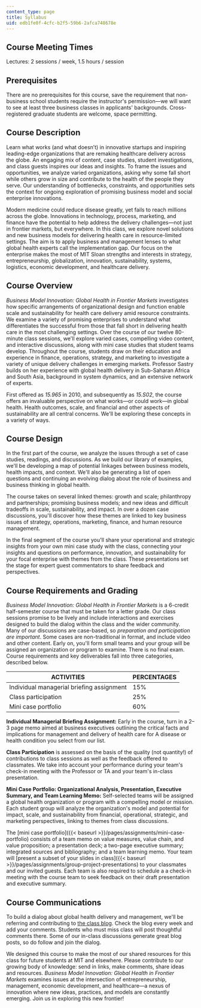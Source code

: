 ```yaml
---
content_type: page
title: Syllabus
uid: edb1fe0f-4cfc-b2f5-59b6-2afca748678e
---
```


Course Meeting Times
--------------------

Lectures: 2 sessions / week, 1.5 hours / session

Prerequisites
-------------

There are no prerequisites for this course, save the requirement that non-business school students require the instructor's permission—we will want to see at least three business classes in applicants' backgrounds. Cross-registered graduate students are welcome, space permitting.

Course Description
------------------

Learn what works (and what doesn’t) in innovative startups and inspiring leading-edge organizations that are remaking healthcare delivery across the globe. An engaging mix of content, case studies, student investigations, and class guests inspires our ideas and insights. To frame the issues and opportunities, we analyze varied organizations, asking why some fall short while others grow in size and contribute to the health of the people they serve. Our understanding of bottlenecks, constraints, and opportunities sets the context for ongoing exploration of promising business model and social enterprise innovations.

Modern medicine could reduce disease greatly, yet fails to reach millions across the globe. Innovations in technology, process, marketing, and finance have the potential to help address the delivery challenges—not just in frontier markets, but everywhere. In this class, we explore novel solutions and new business models for delivering health care in resource-limited settings. The aim is to apply business and management lenses to what global health experts call the implementation gap. Our focus on the enterprise makes the most of MIT Sloan strengths and interests in strategy, entrepreneurship, globalization, innovation, sustainability, systems, logistics, economic development, and healthcare delivery.

Course Overview
---------------

_Business Model Innovation: Global Health in Frontier Markets_ investigates how specific arrangements of organizational design and function enable scale and sustainability for health care delivery amid resource constraints. We examine a variety of promising enterprises to understand what differentiates the successful from those that fall short in delivering health care in the most challenging settings. Over the course of our twelve 80-minute class sessions, we'll explore varied cases, compelling video content, and interactive discussions, along with mini case studies that student teams develop. Throughout the course, students draw on their education and experience in finance, operations, strategy, and marketing to investigate a variety of unique delivery challenges in emerging markets. Professor Sastry builds on her experience with global health delivery in Sub-Saharan Africa and South Asia, background in system dynamics, and an extensive network of experts.

First offered as _15.965_ in 2010, and subsequently as _15.S02_, the course offers an invaluable perspective on what works—or could work—in global health. Health outcomes, scale, and financial and other aspects of sustainability are all central concerns. We'll be exploring these concepts in a variety of ways.

Course Design
-------------

In the first part of the course, we analyze the issues through a set of case studies, readings, and discussions. As we build our library of examples, we'll be developing a map of potential linkages between business models, health impacts, and context. We'll also be generating a list of open questions and continuing an evolving dialog about the role of business and business thinking in global health.

The course takes on several linked themes: growth and scale; philanthropy and partnerships; promising business models; and new ideas and difficult tradeoffs in scale, sustainability, and impact. In over a dozen case discussions, you'll discover how these themes are linked to key business issues of strategy, operations, marketing, finance, and human resource management.

In the final segment of the course you'll share your operational and strategic insights from your own mini case study with the class, connecting your insights and questions on performance, innovation, and sustainability for your focal enterprise with themes from the class. These presentations set the stage for expert guest commentators to share feedback and perspectives.

Course Requirements and Grading
-------------------------------

_Business Model Innovation: Global Health in Frontier Markets_ is a 6-credit half-semester course that must be taken for a letter grade. Our class sessions promise to be lively and include interactions and exercises designed to build the dialog within the class and the wider community. Many of our discussions are case-based, so _preparation and participation are important_. Some cases are non-traditional in format, and include video and other content. Early on, you'll form small teams and your group will be assigned an organization or program to examine. There is no final exam. Course requirements and key deliverables fall into three categories, described below.

| ACTIVITIES | PERCENTAGES |
| --- | --- |
| Individual managerial briefing assignment | 15% |
| Class participation | 25% |
| Mini case portfolio | 60% 

**Individual Managerial Briefing Assignment:** Early in the course, turn in a 2–3 page memo aimed at business executives outlining the critical facts and implications for management and delivery of health care for A disease or health condition you select from our list.

**Class Participation** is assessed on the basis of the quality (not quantity!) of contributions to class sessions as well as the feedback offered to classmates. We take into account your performance during your team's check-in meeting with the Professor or TA and your team's in-class presentation.

**Mini Case Portfolio: Organizational Analysis, Presentation, Executive Summary, and Team Learning Memo:** Self-selected teams will be assigned a global health organization or program with a compelling model or mission. Each student group will analyze the organization's model and potential for impact, scale, and sustainability from financial, operational, strategic, and marketing perspectives, linking to themes from class discussions.

The [mini case portfolio]({{< baseurl >}}/pages/assignments/mini-case-portfolio) consists of a team memo on value measures, value chain, and value proposition; a presentation deck; a two-page executive summary; integrated sources and bibliography; and a team learning memo. Your team will [present a subset of your slides in class]({{< baseurl >}}/pages/assignments/group-project-presentations) to your classmates and our invited guests. Each team is also required to schedule a a check-in meeting with the course team to seek feedback on their draft presentation and executive summary.

Course Communications
---------------------

To build a dialog about global health delivery and management, we'll be referring and contributing to [the class blog](http://groundwork.mit.edu/tag/business-models/). Check the blog every week and add your comments. Students who must miss class will post thoughtful comments there. Some of our in-class discussions generate great blog posts, so do follow and join the dialog.

We designed this course to make the most of our shared resources for this class for future students at MIT and elsewhere. Please contribute to our growing body of knowledge: send in links, make comments, share ideas and resources. _Business Model Innovation: Global Health in Frontier Markets_ examines issues at the intersection of entrepreneurship, management, economic development, and healthcare—a nexus of innovation where new ideas, practices, and models are constantly emerging. Join us in exploring this new frontier!